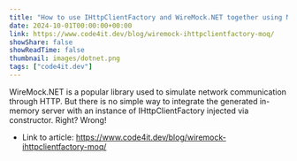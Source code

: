 ```yaml
---
title: "How to use IHttpClientFactory and WireMock.NET together using Moq"
date: 2024-10-01T00:00:00+00:00
link: https://www.code4it.dev/blog/wiremock-ihttpclientfactory-moq/
showShare: false
showReadTime: false
thumbnail: images/dotnet.png
tags: ["code4it.dev"]
---
```

WireMock.NET is a popular library used to simulate network communication through HTTP. But there is no simple way to integrate the generated in-memory server with an instance of IHttpClientFactory injected via constructor. Right? Wrong!

- Link to article: https://www.code4it.dev/blog/wiremock-ihttpclientfactory-moq/